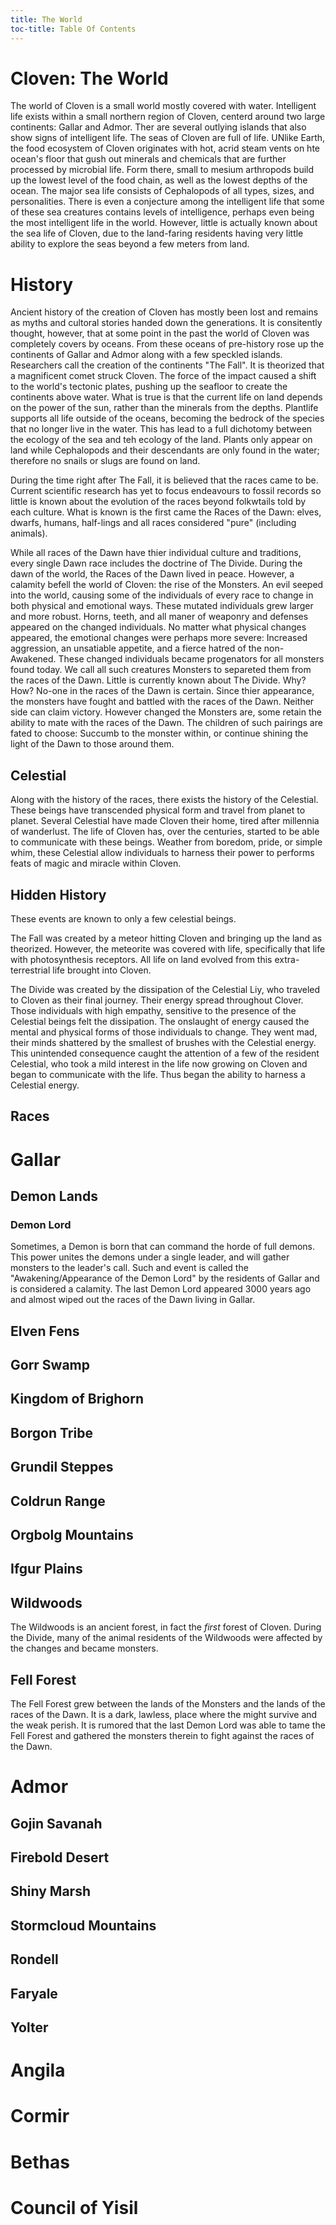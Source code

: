 ```yaml
---
title: The World
toc-title: Table Of Contents
---
```


# Cloven: The World

The world of Cloven is a small world mostly covered with water. Intelligent life exists within a small northern region of Cloven, centerd around two large continents: Gallar and Admor. Ther are several outlying islands that also show signs of intelligent life.  The seas of Cloven are full of life. UNlike Earth, the food ecosystem of Cloven originates with hot, acrid steam vents on hte ocean's floor that gush out minerals and chemicals that are further processed by microbial life. Form there, small to mesium arthropods build up the lowest level of the food chain, as well as the lowest depths of the ocean. The major sea life consists of Cephalopods of all types, sizes, and personalities. There is even a conjecture among the intelligent life that some of these sea creatures contains levels of intelligence, perhaps even being the most intelligent life in the world. However, little is actually known about the sea life of Cloven, due to the land-faring residents having very little ability to explore the seas beyond a few meters from land.


# History

Ancient history of the creation of Cloven has mostly been lost and remains as myths and cultoral stories handed down the generations. It is consitently thought, however, that at some point in the past the world of Cloven was completely covers by oceans. From these oceans of pre-history rose up the continents of Gallar and Admor along with a few speckled islands. Researchers call the creation of the continents "The Fall". It is theorized that a magnificent comet struck Cloven. The force of the impact caused a shift to the world's tectonic plates, pushing up the seafloor to create the continents above water. What is true is that the current life on land depends on the power of the sun, rather than the minerals from the depths. Plantlife supports all life outside of the oceans, becoming the bedrock of the species that no longer live in the water. This has lead to a full dichotomy between the ecology of the sea and teh ecology of the land. Plants only appear on land while Cephalopods and their descendants are only found in the water; therefore no snails or slugs are found on land.

During the time right after The Fall, it is believed that the races came to be. Current scientific research has yet to focus endeavours to fossil records so little is known about the evolution of the races beyond folkwtails told by each culture. What is known is the first came the Races of the Dawn: elves, dwarfs, humans, half-lings and all races considered "pure" (including animals).

While all races of the Dawn have thier individual culture and traditions, every single Dawn race includes the doctrine of The Divide. During the dawn of the world, the Races of the Dawn lived in peace. However, a calamity befell the world of Cloven: the rise of the Monsters. An evil seeped into the world, causing some of the individuals of every race to change in both physical and emotional ways. These mutated individuals grew larger and more robust. Horns, teeth, and all maner of weaponry and defenses appeared on the changed individuals. No matter what physical changes appeared, the emotional changes were perhaps more severe: Increased aggression, an unsatiable appetite, and a fierce hatred of the non-Awakened. These changed individuals became progenators for all monsters found today. We call all such creatures Monsters to separeted them from the races of the Dawn. Little is currently known about The Divide. Why? How? No-one in the races of the Dawn is certain. Since thier appearance, the monsters have fought and battled with the races of the Dawn. Neither side can claim victory. However changed the Monsters are, some retain the ability to mate with the races of the Dawn. The children of such pairings are fated to choose: Succumb to the monster within, or continue shining the light of the Dawn to those around them. 

## Celestial 

Along with the history of the races, there exists the history of the Celestial. These beings have transcended physical form and travel from planet to planet. Several Celestial have made Cloven their home, tired after millennia of wanderlust. The life of Cloven has, over the centuries, started to be able to communicate with these beings. Weather from boredom, pride, or simple whim, these Celestial allow individuals to harness their power to performs feats of magic and miracle within Cloven.

## Hidden History

These events are known to only a few celestial beings.

The Fall was created by a meteor hitting Cloven and bringing up the land as theorized. However, the meteorite was covered with life, specifically that life with photosynthesis receptors. All life on land evolved from this extra-terrestrial life brought into Cloven. 

The Divide was created by the dissipation of the Celestial Liy, who traveled to Cloven as their final journey. Their energy spread throughout Clover. Those individuals with high empathy, sensitive to the presence of the Celestial beings felt the dissipation. The onslaught of energy caused the mental and physical forms of those individuals to change. They went mad, their minds shattered by the smallest of brushes with the Celestial energy. This unintended consequence caught the attention of a few of the resident Celestial, who took a mild interest in the life now growing on Cloven and began to communicate with the life. Thus began the ability to harness a Celestial energy.

## Races

# Gallar

## Demon Lands

### Demon Lord

Sometimes, a Demon is born that can command the horde of full demons. This power unites the demons under a single leader, and will gather monsters to the leader's call. Such and event is called the "Awakening/Appearance of the Demon Lord" by the residents of Gallar and is considered a calamity. The last Demon Lord appeared 3000 years ago and almost wiped out the races of the Dawn living in Gallar.

## Elven Fens

## Gorr Swamp

## Kingdom of Brighorn

## Borgon Tribe

## Grundil Steppes

## Coldrun Range

## Orgbolg Mountains

## Ifgur Plains

## Wildwoods

The Wildwoods is an ancient forest, in fact the *first* forest of Cloven. During the Divide, many of the animal residents of the Wildwoods were affected by the changes and became monsters.

## Fell Forest

The Fell Forest grew between the lands of the Monsters and the lands of the races of the Dawn. It is a dark, lawless, place where the might survive and the weak perish. It is rumored that the last Demon Lord was able to tame the Fell Forest and gathered the monsters therein to fight against the races of the Dawn.



# Admor

## Gojin Savanah

## Firebold Desert

## Shiny Marsh

## Stormcloud Mountains

## Rondell

## Faryale

## Yolter


# Angila


# Cormir


# Bethas


# Council of Yisil
